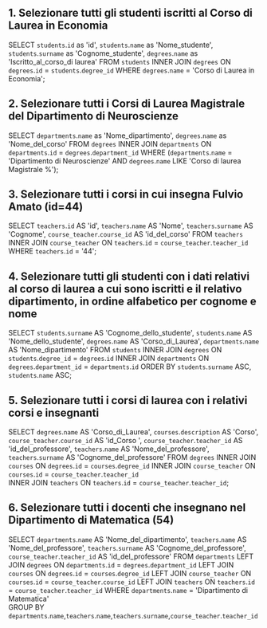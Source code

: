 ## 1. Selezionare tutti gli studenti iscritti al Corso di Laurea in Economia
SELECT  `students`.`id` as 'id',
		`students`.`name` as 'Nome_studente',
		`students`.`surname` as 'Cognome_studente',
		`degrees`.`name` as 'Iscritto_al_corso_di laurea'
FROM `students`
INNER JOIN `degrees`
	ON `degrees`.`id` = `students`.`degree_id`
WHERE `degrees`.`name` = 'Corso di Laurea in Economia';


## 2. Selezionare tutti i Corsi di Laurea Magistrale del Dipartimento di Neuroscienze

SELECT  `departments`.`name` as 'Nome_dipartimento',
        `degrees`.`name` as 'Nome_del_corso'
FROM `degrees`
INNER JOIN `departments`
	ON `departments`.`id` = `degrees`.`department_id`
WHERE (`departments`.`name` = 'Dipartimento di Neuroscienze'
AND `degrees`.`name` LIKE 'Corso di laurea Magistrale %');


## 3. Selezionare tutti i corsi in cui insegna Fulvio Amato (id=44)

SELECT  `teachers`.`id` AS 'id',
        `teachers`.`name` AS 'Nome',
        `teachers`.`surname` AS 'Cognome',
		`course_teacher`.`course_id` AS 'id_del_corso'
FROM `teachers`
INNER JOIN `course_teacher`
	ON `teachers`.`id` = `course_teacher`.`teacher_id`
WHERE `teachers`.`id` = '44';


## 4. Selezionare tutti gli studenti con i dati relativi al corso di laurea a cui sono iscritti e il relativo dipartimento, in ordine alfabetico per cognome e nome

SELECT  `students`.`surname` AS 'Cognome_dello_studente',
		`students`.`name` AS 'Nome_dello_studente',
        `degrees`.`name` AS 'Corso_di_Laurea',
        `departments`.`name` AS 'Nome_dipartimento'
FROM `students`
INNER JOIN `degrees`
	ON `students`.`degree_id` = `degrees`.`id`
INNER JOIN `departments`
	ON `degrees`.`department_id` = `departments`.`id`
ORDER BY `students`.`surname` ASC, `students`.`name` ASC;

## 5. Selezionare tutti i corsi di laurea con i relativi corsi e insegnanti

SELECT `degrees`.`name` AS 'Corso_di_Laurea',
		`courses`.`description` AS 'Corso',
        `course_teacher`.`course_id` AS 'id_Corso ',
        `course_teacher`.`teacher_id` AS 'id_del_professore',
        `teachers`.`name` AS 'Nome_del_professore',
        `teachers`.`surname` AS 'Cognome_del_professore'
FROM `degrees`
INNER JOIN `courses`
	ON `degrees`.`id` = `courses`.`degree_id`
INNER JOIN `course_teacher`
	ON `courses`.`id` = `course_teacher`.`teacher_id`  
INNER JOIN `teachers`
	ON `teachers`.`id` = `course_teacher`.`teacher_id`; 

## 6. Selezionare tutti i docenti che insegnano nel Dipartimento di Matematica (54)

SELECT `departments`.`name` AS 'Nome_del_dipartimento',
		`teachers`.`name` AS 'Nome_del_professore',
        `teachers`.`surname` AS 'Cognome_del_professore',
    	`course_teacher`.`teacher_id` AS 'id_del_professore'
FROM `departments`
LEFT JOIN `degrees`
	ON `departments`.`id` = `degrees`.`department_id`
LEFT JOIN `courses`
	ON `degrees`.`id` = `courses`.`degree_id`
LEFT JOIN `course_teacher`
	ON `courses`.`id` = `course_teacher`.`course_id`
LEFT JOIN `teachers`
	ON `teachers`.`id` = `course_teacher`.`teacher_id`
WHERE `departments`.`name` = 'Dipartimento di Matematica'  
GROUP BY `departments`.`name`,`teachers`.`name`,`teachers`.`surname`,`course_teacher`.`teacher_id`  


